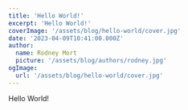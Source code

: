 ```yaml
---
title: 'Hello World!'
excerpt: 'Hello World!'
coverImage: '/assets/blog/hello-world/cover.jpg'
date: '2023-04-09T10:41:00.000Z'
author:
  name: Rodney Mort
  picture: '/assets/blog/authors/rodney.jpg'
ogImage:
  url: '/assets/blog/hello-world/cover.jpg'
---
```


Hello World!

